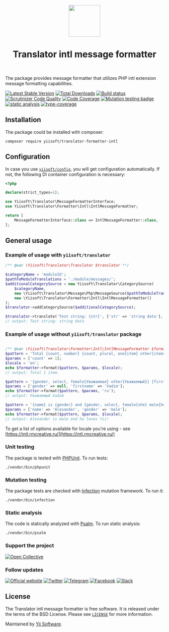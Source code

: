 <p align="center">
    <a href="https://github.com/yiisoft" target="_blank">
        <img src="https://avatars0.githubusercontent.com/u/993323" height="100px">
    </a>
    <h1 align="center">Translator intl message formatter</h1>
    <br>
</p>

The package provides message formatter that utilizes PHP intl extension message formatting capabilities.

[![Latest Stable Version](https://poser.pugx.org/yiisoft/translator-formatter-intl/v/stable.png)](https://packagist.org/packages/yiisoft/translator-formatter-intl)
[![Total Downloads](https://poser.pugx.org/yiisoft/translator-formatter-intl/downloads.png)](https://packagist.org/packages/yiisoft/translator-formatter-intl)
[![Build status](https://github.com/yiisoft/translator-formatter-intl/workflows/build/badge.svg)](https://github.com/yiisoft/translator-formatter-intl/actions?query=workflow%3Abuild)
[![Scrutinizer Code Quality](https://scrutinizer-ci.com/g/yiisoft/translator-formatter-intl/badges/quality-score.png?b=master)](https://scrutinizer-ci.com/g/yiisoft/translator-formatter-intl/?branch=master)
[![Code Coverage](https://scrutinizer-ci.com/g/yiisoft/translator-formatter-intl/badges/coverage.png?b=master)](https://scrutinizer-ci.com/g/yiisoft/translator-formatter-intl/?branch=master)
[![Mutation testing badge](https://img.shields.io/endpoint?style=flat&url=https%3A%2F%2Fbadge-api.stryker-mutator.io%2Fgithub.com%2Fyiisoft%2Ftranslator-formatter-intl%2Fmaster)](https://dashboard.stryker-mutator.io/reports/github.com/yiisoft/translator-formatter-intl/master)
[![static analysis](https://github.com/yiisoft/translator-formatter-intl/workflows/static%20analysis/badge.svg)](https://github.com/yiisoft/translator-formatter-intl/actions?query=workflow%3A%22static+analysis%22)
[![type-coverage](https://shepherd.dev/github/yiisoft/translator-formatter-intl/coverage.svg)](https://shepherd.dev/github/yiisoft/translator-formatter-intl)

## Installation

The package could be installed with composer:

```
composer require yiisoft/translator-formatter-intl
```

## Configuration

In case you use [`yiisoft/config`](http://github.com/yiisoft/config), you will get configuration automatically. If not, the following DI container configuration is necessary:

```php
<?php

declare(strict_types=1);

use Yiisoft\Translator\MessageFormatterInterface;
use Yiisoft\Translator\Formatter\Intl\IntlMessageFormatter;

return [
    MessageFormatterInterface::class => IntlMessageFormatter::class,
];
```

## General usage

### Example of usage with `yiisoft/translator`
```php
/** @var \Yiisoft\Translator\Translator $translator **/

$categoryName = 'moduleId';
$pathToModuleTranslations = './module/messages/';
$additionalCategorySource = new Yiisoft\Translator\CategorySource(
    $categoryName, 
    new \Yiisoft\Translator\Message\Php\MessageSource($pathToModuleTranslations),
    new \Yiisoft\Translator\Formatter\Intl\IntlMessageFormatter()
);
$translator->addCategorySource($additionalCategorySource);

$translator->translate('Test string: {str}', ['str' => 'string data'], 'moduleId', 'en');
// output: Test string: string data
```

### Example of usage without `yiisoft/translator` package
```php

/** @var \Yiisoft\Translator\Formatter\Intl\IntlMessageFormatter $formatter */
$pattern = 'Total {count, number} {count, plural, one{item} other{items}}.';
$params = ['count' => 1];
$locale = 'en';
echo $formatter->format($pattern, $params, $locale);
// output: Total 1 item. 

$pattern = '{gender, select, female{Уважаемая} other{Уважаемый}} {firstname}';
$params = ['gender' => null, 'firstname' => 'Vadim'];
echo $formatter->format($pattern, $params, 'ru');
// output: Уважаемый Vadim 

$pattern = '{name} is {gender} and {gender, select, female{she} male{he} other{it}} loves Yii!';
$params = ['name' => 'Alexander', 'gender' => 'male'];
echo $formatter->format($pattern, $params, $locale);
// output: Alexander is male and he loves Yii! 
```

To get a list of options available for locale you're using - see [https://intl.rmcreative.ru/](https://intl.rmcreative.ru/)

### Unit testing

The package is tested with [PHPUnit](https://phpunit.de/). To run tests:

```shell
./vendor/bin/phpunit
```

### Mutation testing

The package tests are checked with [Infection](https://infection.github.io/) mutation framework. To run it:

```shell
./vendor/bin/infection
```

### Static analysis

The code is statically analyzed with [Psalm](https://psalm.dev/). To run static analysis:

```shell
./vendor/bin/psalm
```

### Support the project

[![Open Collective](https://img.shields.io/badge/Open%20Collective-sponsor-7eadf1?logo=open%20collective&logoColor=7eadf1&labelColor=555555)](https://opencollective.com/yiisoft)

### Follow updates

[![Official website](https://img.shields.io/badge/Powered_by-Yii_Framework-green.svg?style=flat)](https://www.yiiframework.com/)
[![Twitter](https://img.shields.io/badge/twitter-follow-1DA1F2?logo=twitter&logoColor=1DA1F2&labelColor=555555?style=flat)](https://twitter.com/yiiframework)
[![Telegram](https://img.shields.io/badge/telegram-join-1DA1F2?style=flat&logo=telegram)](https://t.me/yii3en)
[![Facebook](https://img.shields.io/badge/facebook-join-1DA1F2?style=flat&logo=facebook&logoColor=ffffff)](https://www.facebook.com/groups/yiitalk)
[![Slack](https://img.shields.io/badge/slack-join-1DA1F2?style=flat&logo=slack)](https://yiiframework.com/go/slack)

## License

The Translator intl message formatter is free software. It is released under the terms of the BSD License.
Please see [`LICENSE`](./LICENSE.md) for more information.

Maintained by [Yii Software](https://www.yiiframework.com/).
